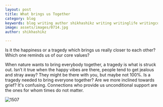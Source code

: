 ```yaml
---
layout: post
title: What brings us Together
category: blog
keywords: blog writing author shikhashikz writing writinglife writingcommunity dailyblogpost dailyblogpostchallenge happiness suffering life experiences 
image: assets/images/0714.jpg
author: shikhashikz

---
```

Is it the happiness or a tragedy which brings us really closer to each other? Which one reminds us of our core values?

When nature wants to bring everybody together, a tragedy is what is struck out. Isn’t it true when the happy vibes are there, people tend to get jealous and stray away? They might be there with you, but maybe not 100%. Is a tragedy needed to bring everyone together? Are we more inclined towards grief? It's confusing. Connections who provide us unconditional support are the ones for whom times do not matter. 

![1507](https://user-images.githubusercontent.com/21696121/125937095-c7c5300e-38a8-49cf-9531-1de33545950c.png)
